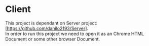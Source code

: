 # Client

This project is dependant on Server project: [https://github.com/danilo2193/Server]. <br />
In order to run this project we need to open it as an Chrome HTML Document or some other browser Document. 
